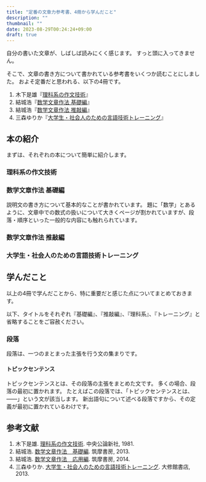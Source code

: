 ```yaml
---
title: "定番の文章力参考書、4冊から学んだこと"
description: ""
thumbnail: ""
date: 2023-08-29T00:24:24+09:00
draft: true
---
```


自分の書いた文章が、しばしば読みにくく感じます。
すっと頭に入ってきません。

そこで、文章の書き方について書かれている参考書をいくつか読むことにしました。
およそ定番だと思われる、以下の4冊です。

1. 木下是雄『[理科系の作文技術](https://www.chuko.co.jp/shinsho/1981/09/100624.html)』
2. 結城浩『[数学文章作法 基礎編](https://mw1.hyuki.net/)』
3. 結城浩『[数学文章作法 推敲編](https://mw2.hyuki.net/)』
4. 三森ゆりか『[大学生・社会人のための言語技術トレーニング](https://www.taishukan.co.jp/book/b197154.html)』

## 本の紹介

まずは、それぞれの本について簡単に紹介します。

### 理科系の作文技術

### 数学文章作法 基礎編

説明文の書き方について基本的なことが書かれています。
題に「数学」とあるように、文章中での数式の扱いについて大きくページが割かれていますが、段落・順序といった一般的な内容にも触れられています。

### 数学文章作法 推敲編

### 大学生・社会人のための言語技術トレーニング

## 学んだこと

以上の4冊で学んだことから、特に重要だと感じた点についてまとめておきます。

以下、タイトルをそれぞれ『基礎編』、『推敲編』、『理科系』、『トレーニング』と省略することをご容赦ください。

### 段落

段落は、一つのまとまった主張を行う文の集まりです。

#### トピックセンテンス

トピックセンテンスとは、その段落の主張をまとめた文です。
多くの場合、段落の最初に置かれます。
たとえばこの段落では、「トピックセンテンスとは、――」という文が該当します。
新出語句について述べる段落ですから、その定義が最初に置かれているわけです。

## 参考文献

1. 木下是雄. [理科系の作文技術](https://www.chuko.co.jp/shinsho/1981/09/100624.html). 中央公論新社, 1981.
2. 結城浩. [数学文章作法　基礎編](https://mw1.hyuki.net/). 筑摩書房, 2013.
3. 結城浩. [数学文章作法　応用編](https://mw2.hyuki.net/). 筑摩書房, 2014.
4. 三森ゆりか. [大学生・社会人のための言語技術トレーニング](https://www.taishukan.co.jp/book/b197154.html). 大修館書店, 2013.